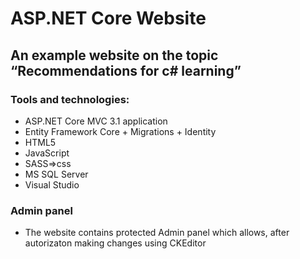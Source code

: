 #  ASP.NET Core Website 

## An example website on the topic “Recommendations for c# learning”

### Tools and technologies: 
* ASP.NET Core MVC 3.1 application
* Entity Framework Core + Migrations + Identity
* HTML5
* JavaScript
* SASS=>css
* MS SQL Server 
* Visual Studio
### Admin panel
* The website contains protected Admin panel which allows, after autorizaton making changes using CKEditor
